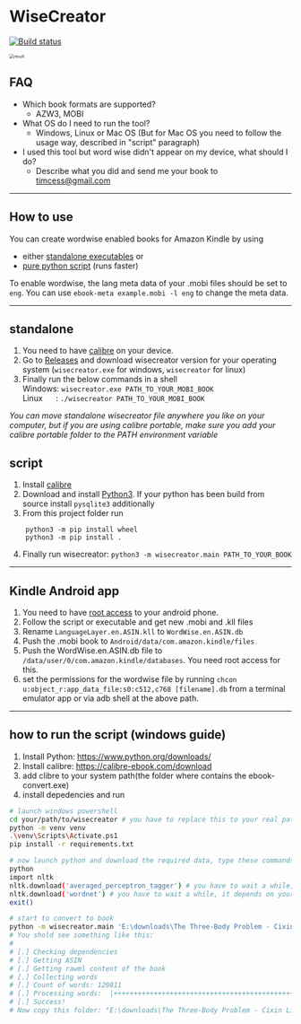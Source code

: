 # WiseCreator

[![Build status](https://ci.appveyor.com/api/projects/status/a1facjlt6ij1bt5q?svg=true)](https://ci.appveyor.com/project/tmilovanov/wisecreator)

<img src="./resources/result.png" alt="result" style="zoom: 50%;" />

## FAQ

- Which book formats are supported?
  - AZW3, MOBI
- What OS do I need to run the tool?
  - Windows, Linux or Mac OS (But for Mac OS you need to follow the usage way, described in "script" paragraph)
- I used this tool but word wise didn't appear on my device, what should I do?
  - Describe what you did and send me your book to timcess@gmail.com

------

## How to use

You can create wordwise enabled books for Amazon Kindle by using
- either [standalone executables](#standalone) or
- [pure python script](#script) (runs faster)

To enable wordwise, the lang meta data of your .mobi files should be set to `eng`. You can use `ebook-meta example.mobi -l eng` to change the meta data.

---

## standalone

1. You need to have [calibre](https://calibre-ebook.com/) on your device.
2. Go to [Releases](https://github.com/tmilovanov/wisecreator/releases) and download wisecreator version for your operating system (`wisecreator.exe` for windows, `wisecreator` for linux)
3. Finally run the below commands in a shell  
    Windows: `wisecreator.exe PATH_TO_YOUR_MOBI_BOOK`   
    Linux &nbsp; &nbsp; &nbsp;: `./wisecreator PATH_TO_YOUR_MOBI_BOOK`

*You can move standalone wisecreator file anywhere you like on your computer, but if you are using calibre portable, make sure you add  your calibre portable folder to the PATH environment variable*  

## script

1.  Install [calibre](https://calibre-ebook.com/)
2.  Download and install [Python3](https://www.python.org/downloads/).
    If your python has been build from source install `pysqlite3` additionally
3.  From this project folder run
```
    python3 -m pip install wheel
    python3 -m pip install .
```
4.  Finally run wisecreator: `python3 -m wisecreator.main PATH_TO_YOUR_BOOK`

---

## Kindle Android app

1. You need to have [root access](https://www.xda-developers.com/root/) to your android phone.
2. Follow the script or executable and get new .mobi and .kll files
3. Rename `LanguageLayer.en.ASIN.kll` to `WordWise.en.ASIN.db`
4. Push the .mobi book to `Android/data/com.amazon.kindle/files`
5. Push the WordWise.en.ASIN.db file to `/data/user/0/com.amazon.kindle/databases`. You need root access for this.
6. set the permissions for the wordwise file by running `chcon u:object_r:app_data_file:s0:c512,c768 [filename].db` from a terminal emulator app or via adb shell at the above path.

---

## how to run the script (windows guide)
1. Install Python: https://www.python.org/downloads/
2. Install calibre: https://calibre-ebook.com/download
3. add clibre to your system path(the folder where contains the ebook-convert.exe)
4. install depedencies and run
```bash
# launch windows powershell
cd your/path/to/wisecreator # you have to replace this to your real path
python -m venv venv
.\venv\Scripts\Activate.ps1
pip install -r requirements.txt

# now launch python and download the required data, type these commands one by one.
python
import nltk
nltk.download('averaged_perceptron_tagger') # you have to wait a while, it depends on your internet connection
nltk.download('wordnet') # you have to wait a while, it depends on your internet connection
exit()

# start to convert to book
python -m wisecreator.main 'E:\downloads\The Three-Body Problem - Cixin Liu.mobi'
# You shold see something like this:
#
# [.] Checking dependencies
# [.] Getting ASIN
# [.] Getting rawml content of the book
# [.] Collecting words
# [.] Count of words: 120811
# [.] Processing words:  |+++++++++++++++++++++++++++++++++++++++++++++++++++++++++++++++++++++++++++++++++++++++++++++++++| 100.0% 
# [.] Success!
# Now copy this folder: "E:\downloads\The Three-Body Problem - Cixin Liu-WordWised" to your Kindle
```